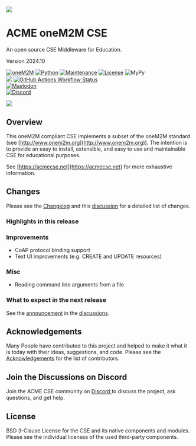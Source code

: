 # ![](acme/webui/web/img/acme_sm.png) 

# ACME oneM2M CSE
An open source CSE Middleware for Education.

Version 2024.10

[![oneM2M](https://img.shields.io/badge/oneM2M-f00)](https://www.onem2m.org) [![Python](https://img.shields.io/badge/Python-3.10-blue)](https://www.python.org) [![Maintenance](https://img.shields.io/badge/Maintained-Yes-52C82D.svg)](https://github.com/ankraft/ACME-oneM2M-CSE/graphs/commit-activity) [![License](https://img.shields.io/badge/License-BSD%203--Clause-52C82D)](LICENSE) ![MyPy](https://img.shields.io/badge/MyPy-covered-52C82D)  
[![](https://img.shields.io/pypi/v/acmecse)](https://pypi.org/project/acmecse/) [![GitHub Actions Workflow Status](https://img.shields.io/github/actions/workflow/status/ankraft/ACME-oneM2M-CSE/main.yml?label=docs)](https://acmecse.net)   
[![Mastodon](https://img.shields.io/badge/-@acmeCSE@mstdn.social-FFF?label=mastodon&logo=mastodon&style=social)](https://mstdn.social/@acmeCSE)  
[![Discord](https://img.shields.io/badge/-ACME%20oneM2M%20CSE-FFF?label=discord&logo=discord&style=social)](https://discord.gg/6ryMHQC2Uj)


![](docs/images/title.png)

## Overview

This oneM2M compliant CSE implements a subset of the oneM2M standard (see [http://www.onem2m.org](http://www.onem2m.org)). The intention is to provide an easy to install, extensible, and easy to use and maintainable CSE for educational purposes.

See [https://acmecse.net](https://acmecse.net) for more exhaustive information.

## Changes

Please see the [Changelog](CHANGELOG.md) and this [discussion](https://github.com/ankraft/ACME-oneM2M-CSE/discussions/160) for a detailed list of changes.

### Highlights in this release

### Improvements

- CoAP protocol binding support
- Text UI improvements (e.g. CREATE and UPDATE resources)

### Misc

- Reading command line arguments from a file


### What to expect in the next release

See the [announcement](https://github.com/ankraft/ACME-oneM2M-CSE/discussions/166) in the [discussions](https://github.com/ankraft/ACME-oneM2M-CSE/discussions).

## Acknowledgements

Many People have contributed to this project and helped to make it what it is today with their ideas, suggestions, and code. Please see the [Acknowledgements](https://acmecse.net/home/Acknowledgements/) for the list of contributors.


## Join the Discussions on Discord

Join the ACME CSE community on [Discord ](https://discord.gg/6ryMHQC2Uj) to discuss the project, ask questions, and get help.

## License

BSD 3-Clause License for the CSE and its native components and modules. Please see the individual licenses of the used third-party components.

